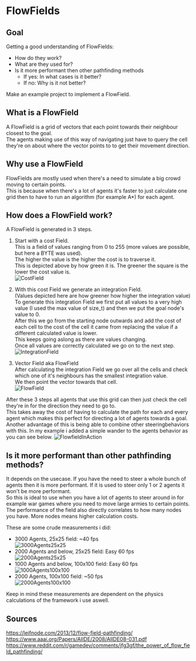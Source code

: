 # FlowFields

## Goal

Getting a good understanding of FlowFields:  

- How do they work?
- What are they used for?
- Is it more performant then other pathfinding methods  
	- If yes: In what cases is it better?
	- If no: Why is it not better?
	
Make an example project to implement a FlowField.

## What is a FlowField

A FlowField is a grid of vectors that each point towards their neighbour closest to the goal.  
The agents making use of this way of navigating just have to query the cell they're on about where the vector points to to get their movement direction.  

## Why use a FlowField

FlowFields are mostly used when there's a need to simulate a big crowd moving to certain points.  
This is because when there's a lot of agents it's faster to just calculate one grid then to have to run an algorithm \(for example A\*\) for each agent.  

## How does a FlowField work?

A FlowField is generated in 3 steps.

1. Start with a cost Field.  
This is a field of values ranging from 0 to 255 (more values are possible, but here a BYTE was used).  
The higher the value is the higher the cost is to traverse it.  
This is depicted above by how green it is. The greener the square is the lower the cost value is.  
![CostField](https://github.com/PjotrBrunain/FlowFields/blob/main/Images/CostField.png?raw=true)  

2. With this cost Field we generate an integration Field.  
(Values depicted here are how greener how higher the integration value)  
To generate this integration Field we first put all values to a very high value (I used the max value of size_t) and then we put the goal node's value to 0.  
After this we go from the starting node outwards and add the cost of each cell to the cost of the cell it came from replacing the value if a different calculated value is lower.  
This keeps going aslong as there are values changing.  
Once all values are correctly calculated we go on to the next step.  
![IntegrationField](https://github.com/PjotrBrunain/FlowFields/blob/main/Images/IntegrationField.png?raw=true)  

3. Vector Field aka FlowField  
After calculating the integration Field we go over all the cells and check which one of it's neighbours has the smallest integration value.  
We then point the vector towards that cell.  
![FlowField](https://github.com/PjotrBrunain/FlowFields/blob/main/Images/FlowField.png?raw=true)  


After these 3 steps all agents that use this grid can then just check the cell they're in for the direction they need to go to.  
This takes away the cost of having to calculate the path for each and every agent which makes this perfect for directing a lot of agents towards a goal.  
Another advantage of this is being able to combine other steeringbehaviors with this. In my example i added a simple wander to the agents behavior as you can see below.
![FlowfieldInAction](https://github.com/PjotrBrunain/FlowFields/blob/main/Images/FlowFieldInAction.gif?raw=true)  

## Is it more performant than other pathfinding methods?

It depends on the usecase. If you have the need to steer a whole bunch of agents then it is more performant. If it is used to steer only 1 or 2 agents it won't be more performant.  
So this is ideal to use when you have a lot of agents to steer around in for example war games where you need to move large armies to certain points.  
The performance of the field also directly correlates to how many nodes you have. More nodes means higher calculation costs.  

These are some crude measurements i did:
- 3000 Agents, 25x25 field: ~40 fps  
![3000Agents25x25](https://github.com/PjotrBrunain/FlowFields/blob/main/Images/3000Agents25x25.gif?raw=true)
- 2000 Agents and below, 25x25 field: Easy 60 fps  
![2000Agents25x25](https://github.com/PjotrBrunain/FlowFields/blob/main/Images/2000Agents25x25.gif?raw=true)
- 1000 Agents and below, 100x100 field: Easy 60 fps  
![1000Agents100x100](https://github.com/PjotrBrunain/FlowFields/blob/main/Images/1000Agents100x100.gif?raw=true)
- 2000 Agents, 100x100 field: ~50 fps  
![2000Agents100x100](https://github.com/PjotrBrunain/FlowFields/blob/main/Images/2000Agents100x100.gif?raw=true)

Keep in mind these measurements are dependent on the physics calculations of the framework i use aswell.
## Sources

https://leifnode.com/2013/12/flow-field-pathfinding/  
https://www.aaai.org/Papers/AIIDE/2008/AIIDE08-031.pdf  
https://www.reddit.com/r/gamedev/comments/jfg3gf/the_power_of_flow_field_pathfinding/
